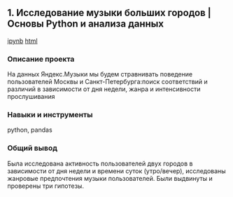 ## 1. Исследование музыки больших городов | Основы Python и анализа данных 
[ipynb](https://github.com/moseevaevgeniya/-yandex_praktikum/blob/main/Основы%20Python%20и%20анализа%20данных/yandex_music_project.ipynb) [html](https://github.com/moseevaevgeniya/-yandex_praktikum/blob/main/Основы%20Python%20и%20анализа%20данных/yandex_music_project.html)
### Описание проекта  
На данных Яндекс.Музыки мы будем стравнивать поведение пользователей Москвы и Санкт-Петербурга:поиск соответствий и различий в зависимости от дня недели, жанра и интенсивности прослушивания  
### Навыки и инструменты  
python, pandas  
### Общий вывод  
Была исследована активность пользователей двух городов в зависимости от дня недели и времени суток (утро/вечер), исследованы жанровые предпочтения музыки пользователей. Были выдвинуты и проверены три гипотезы.
